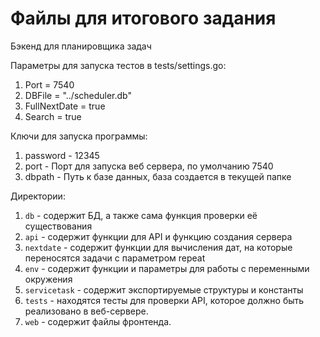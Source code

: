 # Файлы для итогового задания
Бэкенд для планировщика задач


Параметры для запуска тестов в tests/settings.go:
 1. Port = 7540
 2. DBFile = "../scheduler.db"
 3. FullNextDate = true
 4. Search = true


Ключи для запуска программы:
1. password - 12345
2. port - Порт для запуска веб сервера, по умолчанию 7540
3. dbpath - Путь к базе данных, база создается в текущей папке

Директории:
1. `db` - содержит БД, а также сама функция проверки её существования
2. `api` - содержит функции для API и функцию создания сервера 
3. `nextdate` - содержит функции для вычисления дат, на которые переносятся задачи с параметром repeat
4. `env` - содержит функции и параметры для работы с переменными окружения
5. `servicetask` - содержит экспортируемые структуры и константы
6. `tests` - находятся тесты для проверки API, которое должно быть реализовано в веб-сервере.
7. `web` - содержит файлы фронтенда.



